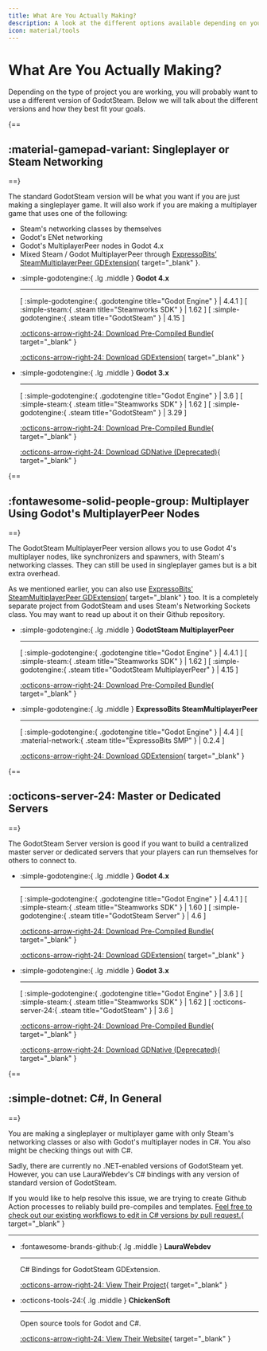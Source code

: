 ```yaml
---
title: What Are You Actually Making?
description: A look at the different options available depending on your project.
icon: material/tools
---
```


# What Are You Actually Making?

Depending on the type of project you are working, you will probably want to use a different version of GodotSteam.  Below we will talk about the different versions and how they best fit your goals.

{==
## :material-gamepad-variant: Singleplayer or Steam Networking
==}

The standard GodotSteam version will be what you want if you are just making a singleplayer game. It will also work if you are making a multiplayer game that uses one of the following:

- Steam's networking classes by themselves
- Godot's ENet networking
- Godot's MultiplayerPeer nodes in Godot 4.x
- Mixed Steam / Godot MultiplayerPeer through [ExpressoBits' SteamMultiplayerPeer GDExtension](https://github.com/expressobits/steam-multiplayer-peer){ target="\_blank" }.

<div class="grid cards triple-grid" markdown>
	
- :simple-godotengine:{ .lg .middle } __Godot 4.x__

	---
	
	<span class="badge-group">
		<span class="badge badge-normal tag-godot">
			<span class="sep">[</span>
			<span class="title">:simple-godotengine:{ .godotengine title="Godot Engine" }</span>
			<span class="sep">|</span>
			<span class="value">4.4.1</span>
			<span class="sep">]</span>
		</span>
		<span class="badge badge-normal tag-steam">
			<span class="sep">[</span>
			<span class="title">:simple-steam:{ .steam title="Steamworks SDK" }</span>
			<span class="sep">|</span>
			<span class="value">1.62</span>
			<span class="sep">]</span>
		</span>
		<span class="badge badge-normal tag-steam">
			<span class="sep">[</span>
			<span class="title">:simple-godotengine:{ .steam title="GodotSteam" }</span>
			<span class="sep">|</span>
			<span class="value">4.15</span>
			<span class="sep">]</span>
		</span>
	</span>

	[:octicons-arrow-right-24: Download Pre-Compiled Bundle](https://github.com/GodotSteam/GodotSteam/releases/tag/v4.15){ target="\_blank" }

	[:octicons-arrow-right-24: Download GDExtension](https://godotengine.org/asset-library/asset/2445){ target="\_blank" }

- :simple-godotengine:{ .lg .middle } __Godot 3.x__

	---
	
	<span class="badge-group">
		<span class="badge badge-normal tag-godot">
			<span class="sep">[</span>
			<span class="title">:simple-godotengine:{ .godotengine title="Godot Engine" }</span>
			<span class="sep">|</span>
			<span class="value">3.6</span>
			<span class="sep">]</span>
		</span>
		<span class="badge badge-normal tag-steam">
			<span class="sep">[</span>
			<span class="title">:simple-steam:{ .steam title="Steamworks SDK" }</span>
			<span class="sep">|</span>
			<span class="value">1.62</span>
			<span class="sep">]</span>
		</span>
		<span class="badge badge-normal tag-steam">
			<span class="sep">[</span>
			<span class="title">:simple-godotengine:{ .steam title="GodotSteam" }</span>
			<span class="sep">|</span>
			<span class="value">3.29</span>
			<span class="sep">]</span>
		</span>
	</span>

	[:octicons-arrow-right-24: Download Pre-Compiled Bundle](https://github.com/GodotSteam/GodotSteam/releases/tag/v3.29){ target="\_blank" }

	[:octicons-arrow-right-24: Download GDNative (Deprecated)](https://godotengine.org/asset-library/asset/1045){ target="\_blank" }

</div>

{==
## :fontawesome-solid-people-group: Multiplayer Using Godot's MultiplayerPeer Nodes
==}

The GodotSteam MultiplayerPeer version allows you to use Godot 4's multiplayer nodes, like synchronizers and spawners, with Steam's networking classes.  They can still be used in singleplayer games but is a bit extra overhead.

As we mentioned earlier, you can also use [ExpressoBits' SteamMultiplayerPeer GDExtension](https://github.com/expressobits/steam-multiplayer-peer){ target="\_blank" } too.  It is a completely separate project from GodotSteam and uses Steam's Networking Sockets class.  You may want to read up about it on their Github repository.

<div class="grid cards triple-grid" markdown>

- :simple-godotengine:{ .lg .middle } __GodotSteam MultiplayerPeer__

	---
	
	<span class="badge-group">
		<span class="badge badge-normal tag-godot">
			<span class="sep">[</span>
			<span class="title">:simple-godotengine:{ .godotengine title="Godot Engine" }</span>
			<span class="sep">|</span>
			<span class="value">4.4.1</span>
			<span class="sep">]</span>
		</span>
		<span class="badge badge-normal tag-steam">
			<span class="sep">[</span>
			<span class="title">:simple-steam:{ .steam title="Steamworks SDK" }</span>
			<span class="sep">|</span>
			<span class="value">1.62</span>
			<span class="sep">]</span>
		</span>
		<span class="badge badge-normal tag-steam">
			<span class="sep">[</span>
			<span class="title">:simple-godotengine:{ .steam title="GodotSteam MultiplayerPeer" }</span>
			<span class="sep">|</span>
			<span class="value">4.15</span>
			<span class="sep">]</span>
		</span>
	</span>

	[:octicons-arrow-right-24: Download Pre-Compiled Bundle](https://github.com/GodotSteam/MultiPlayerPeer/releases/tag/v4.15-mp){ target="\_blank" }

- :simple-godotengine:{ .lg .middle } __ExpressoBits SteamMultiplayerPeer__

	---

	<span class="badge-group">
		<span class="badge badge-normal tag-godot">
			<span class="sep">[</span>
			<span class="title">:simple-godotengine:{ .godotengine title="Godot Engine" }</span>
			<span class="sep">|</span>
			<span class="value">4.4</span>
			<span class="sep">]</span>
		</span>
		<span class="badge badge-normal tag-steam">
			<span class="sep">[</span>
			<span class="title">:material-network:{ .steam title="ExpressoBits SMP" }</span>
			<span class="sep">|</span>
			<span class="value">0.2.4</span>
			<span class="sep">]</span>
		</span>
	</span>

	[ :octicons-arrow-right-24: Download GDExtension](https://godotengine.org/asset-library/asset/2258){ target="\_blank" }

</div>

{==
## :octicons-server-24: Master or Dedicated Servers
==}

The GodotSteam Server version is good if you want to build a centralized master server or dedicated servers that your players can run themselves for others to connect to.
  
<div class="grid cards triple-grid" markdown>

- :simple-godotengine:{ .lg .middle } __Godot 4.x__

	---
	
	<span class="badge-group">
		<span class="badge badge-normal tag-godot">
		<span class="sep">[</span>
		<span class="title">:simple-godotengine:{ .godotengine title="Godot Engine" }</span>
		<span class="sep">|</span>
		<span class="value">4.4.1</span>
		<span class="sep">]</span>
	</span>
	<span class="badge badge-normal tag-steam">
		<span class="sep">[</span>
		<span class="title">:simple-steam:{ .steam title="Steamworks SDK" }</span>
		<span class="sep">|</span>
		<span class="value">1.60</span>
		<span class="sep">]</span>
	</span>
	<span class="badge badge-normal tag-steam">
		<span class="sep">[</span>
		<span class="title">:simple-godotengine:{ .steam title="GodotSteam Server" }</span>
		<span class="sep">|</span>
		<span class="value">4.6</span>
		<span class="sep">]</span>
	</span>

	[:octicons-arrow-right-24: Download Pre-Compiled Bundle](https://github.com/GodotSteam/GodotSteam-Server/releases/tag/v4.6){ target="\_blank" }

	[:octicons-arrow-right-24: Download GDExtension](https://godotengine.org/asset-library/asset/2218){ target="\_blank" }

- :simple-godotengine:{ .lg .middle } __Godot 3.x__

	---
	
	<span class="badge-group">
		<span class="badge badge-normal tag-godot">
			<span class="sep">[</span>
			<span class="title">:simple-godotengine:{ .godotengine title="Godot Engine" }</span>
			<span class="sep">|</span>
			<span class="value">3.6</span>
			<span class="sep">]</span>
		</span>
		<span class="badge badge-normal tag-steam">
			<span class="sep">[</span>
			<span class="title">:simple-steam:{ .steam title="Steamworks SDK" }</span>
			<span class="sep">|</span>
			<span class="value">1.62</span>
			<span class="sep">]</span>
		</span>
		<span class="badge badge-normal tag-steam">
			<span class="sep">[</span>
			<span class="title">:octicons-server-24:{ .steam title="GodotSteam" }</span>
			<span class="sep">|</span>
			<span class="value">3.6</span>
			<span class="sep">]</span>
		</span>
	</span>

	[:octicons-arrow-right-24: Download Pre-Compiled Bundle](https://github.com/GodotSteam/GodotSteam-Server/releases/tag/v3.6){ target="\_blank" }

	[:octicons-arrow-right-24: Download GDNative (Deprecated)](https://godotengine.org/asset-library/asset/2222){ target="\_blank" }
</div>

{==
## :simple-dotnet: C#, In General
==}

You are making a singleplayer or multiplayer game with only Steam's networking classes or also with Godot's multiplayer nodes in C#. You also might be checking things out with C#.

Sadly, there are currently no .NET-enabled versions of GodotSteam yet. However, you can use LauraWebdev's C# bindings with any version of standard version of GodotSteam.

If you would like to help resolve this issue, we are trying to create Github Action processes to reliably build pre-compiles and templates. [Feel free to check out our existing workflows to edit in C# versions by pull request.](https://github.com/GodotSteam/GodotSteam/){ target="\_blank" }

  ---

<div class="grid cards triple-grid" markdown>

- :fontawesome-brands-github:{ .lg .middle } __LauraWebdev__

	---

	C# Bindings for GodotSteam GDExtension.

	[:octicons-arrow-right-24: View Their Project](https://github.com/LauraWebdev/GodotSteam_CSharpBindings){ target="\_blank" }

- :octicons-tools-24:{ .lg .middle } __ChickenSoft__

	---

	Open source tools for Godot and C#.

 	[:octicons-arrow-right-24: View Their Website](https://chickensoft.games/){ target="\_blank" }
</div>